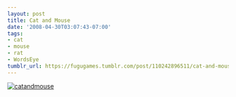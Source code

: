 ```yaml
---
layout: post
title: Cat and Mouse
date: '2008-04-30T03:07:43-07:00'
tags:
- cat
- mouse
- rat
- WordsEye
tumblr_url: https://fugugames.tumblr.com/post/110242896511/cat-and-mouse
---
```

[![](http://itshardtofondlepenguins.com/wp-content/uploads/2008/04/catandmouse.jpg "catandmouse")](http://itshardtofondlepenguins.com/wp-content/uploads/2008/04/catandmouse.jpg)
